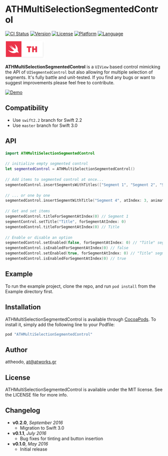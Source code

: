 # ATHMultiSelectionSegmentedControl

[![CI Status](http://img.shields.io/travis/attheodo/ATHMultiSelectionSegmentedControl.svg?style=flat)](https://travis-ci.org/attheodo/ATHMultiSelectionSegmentedControl)
[![Version](https://img.shields.io/cocoapods/v/ATHMultiSelectionSegmentedControl.svg?style=flat)](http://cocoapods.org/pods/ATHMultiSelectionSegmentedControl)
[![License](https://img.shields.io/cocoapods/l/ATHMultiSelectionSegmentedControl.svg?style=flat)](http://cocoapods.org/pods/ATHMultiSelectionSegmentedControl)
[![Platform](https://img.shields.io/cocoapods/p/ATHMultiSelectionSegmentedControl.svg?style=flat)](http://cocoapods.org/pods/ATHMultiSelectionSegmentedControl)
[![Language](https://img.shields.io/badge/language-Swift%202.0%20/%202.1%20/%202.2-orange.svg)](https://developer.apple.com/swift/)

[![Logo](misc/logo.png  "ATHExtensions")](/)

**ATHMultiSelectionSegmentedControl** is a `UIView` based control mimicking the API of `UISegmentedControl` but also allowing for multiple selection of segments. It's fully battle and unit-tested. If you find any bugs or want to suggest improvements please feel free to contribute.

[![Demo](misc/demo.gif "ATHMultiSelectionSegmentedControl")](/)

## Compatibility
* Use `swift2.2` branch for Swift 2.2
* Use `master` branch for Swift 3.0

## API
```swift
import ATHMultiSelectionSegmentedControl

// initialize empty segmented control
let segmentedControl = ATHMultiSelectionSegmentedControl()

// Add items to segmented control at once...
segmentedControl.insertSegmentsWithTitles(["Segment 1", "Segment 2", "Segment 3"])

// ... or one by one
segmentedControl.insertSegmentWithTitle("Segment 4", atIndex: 3, animated: true)

// Get and set items
segmentedControl.titleForSegmentAtIndex(0) // Segment 1
segmentControl.setTitle("Title", forSegmentAtIndex: 0)
segmentedControl.titleForSegmentAtIndex(0) // Title

// Enable or disable an option
segmentedControl.setEnabled(false, forSegmentAtIndex: 0) // "Title" segment is now disabled
segmentedControl.isEnabledForSegmentAtIndex(0) // false
segmentedControl.setEnabled(true, forSegmentAtIndex: 0) // "Title" segment is now enabled
segmentedControl.isEnabledForSegmentAtIndex(0) // true 


```

## Example

To run the example project, clone the repo, and run `pod install` from the Example directory first.

## Installation

ATHMultiSelectionSegmentedControl is available through [CocoaPods](http://cocoapods.org). To install
it, simply add the following line to your Podfile:

```ruby
pod "ATHMultiSelectionSegmentedControl"
```

## Author

attheodo, at@atworks.gr

## License

ATHMultiSelectionSegmentedControl is available under the MIT license. See the LICENSE file for more info.

## Changelog
- **v0.2.0**, *September 2016*
    - Migration to Swift 3.0
- **v0.1.1**, *July 2016*
    - Bug fixes for tinting and button insertion
- **v0.1.0**, *May 2016*
    - Initial release
